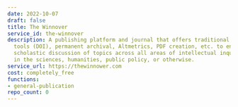 ```yaml
---
date: 2022-10-07
draft: false
title: The Winnover
service_id: the-winnover
description: A publishing platform and journal that offers traditional scholarly publishing
  tools (DOI), permanent archival, Altmetrics, PDF creation, etc. to enable rigorous
  scholastic discussion of topics across all areas of intellectual inquiry, whether
  in the sciences, humanities, public policy, or otherwise.
service_url: https://thewinnower.com
cost: completely_free
functions:
- general-publication
repo_count: 0
---
```



